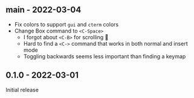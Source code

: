 ## main - 2022-03-04
- Fix colors to support `gui` and `cterm` colors
- Change Box command to `<C-Space>`
  - I forgot about `<C-B>` for scrolling :see_no_evil:
  - Hard to find a `<C->` command that works in both normal and insert mode
  - Toggling backwards seems less important than finding a keymap

## 0.1.0 - 2022-03-01

Initial release
